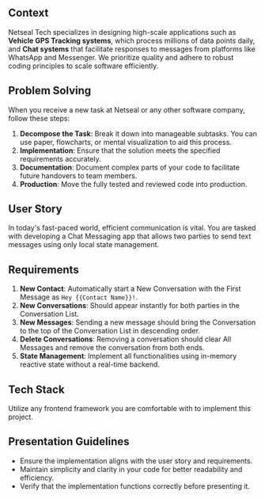 ## Context
Netseal Tech specializes in designing high-scale applications such as **Vehicle GPS Tracking systems**, which process millions of data points daily, and **Chat systems** that facilitate responses to messages from platforms like WhatsApp and Messenger. We prioritize quality and adhere to robust coding principles to scale software efficiently.

## Problem Solving
When you receive a new task at Netseal or any other software company, follow these steps:
1. **Decompose the Task**: Break it down into manageable subtasks. You can use paper, flowcharts, or mental visualization to aid this process.
2. **Implementation**: Ensure that the solution meets the specified requirements accurately.
3. **Documentation**: Document complex parts of your code to facilitate future handovers to team members.
4. **Production**: Move the fully tested and reviewed code into production.

## User Story
In today's fast-paced world, efficient communication is vital. You are tasked with developing a Chat Messaging app that allows two parties to send text messages using only local state management.

## Requirements
1. **New Contact**: Automatically start a New Conversation with the First Message as `Hey {{Contact Name}}!`.
2. **New Conversations**: Should appear instantly for both parties in the Conversation List.
3. **New Messages**: Sending a new message should bring the Conversation to the top of the Conversation List in descending order.
4. **Delete Conversations**: Removing a conversation should clear All Messages and remove the conversation from both ends.
5. **State Management**: Implement all functionalities using in-memory reactive state without a real-time backend.


## Tech Stack
Utilize any frontend framework you are comfortable with to implement this project.

## Presentation Guidelines
- Ensure the implementation aligns with the user story and requirements.
- Maintain simplicity and clarity in your code for better readability and efficiency.
- Verify that the implementation functions correctly before presenting it.
